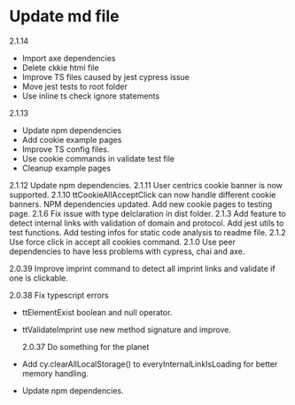 # Update md file
2.1.14
- Import axe dependencies
- Delete ckkie html file
- Improve TS files caused by jest cypress issue
- Move jest tests to root folder
- Use inline ts check ignore statements

2.1.13 
- Update npm dependencies
- Add cookie example pages
- Improve TS config files.
- Use cookie commands in validate test file
- Cleanup example pages

2.1.12 Update npm dependencies.
2.1.11
User centrics cookie banner is now supported.
2.1.10
ttCookieAllAcceptClick can now handle different cookie banners.
NPM dependencies updated.
Add new cookie pages to testing page.
2.1.6
Fix issue with type delclaration in dist folder.
2.1.3
Add feature to detect internal links with validation of domain and protocol.
Add jest utils to test functions.
Add testing infos for static code analysis to readme file.
2.1.2
Use force click in accept all cookies command.
2.1.0
Use peer dependencies to have less problems with cypress, chai and axe.

2.0.39
Improve imprint command to detect all imprint links and validate if one is clickable.

2.0.38
Fix typescript errors

- ttElementExist boolean and null operator.
- ttValidateImprint use new method signature and improve.

  2.0.37
  Do something for the planet

- Add cy.clearAllLocalStorage() to everyInternalLinkIsLoading for better memory handling.
- Update npm dependencies.

